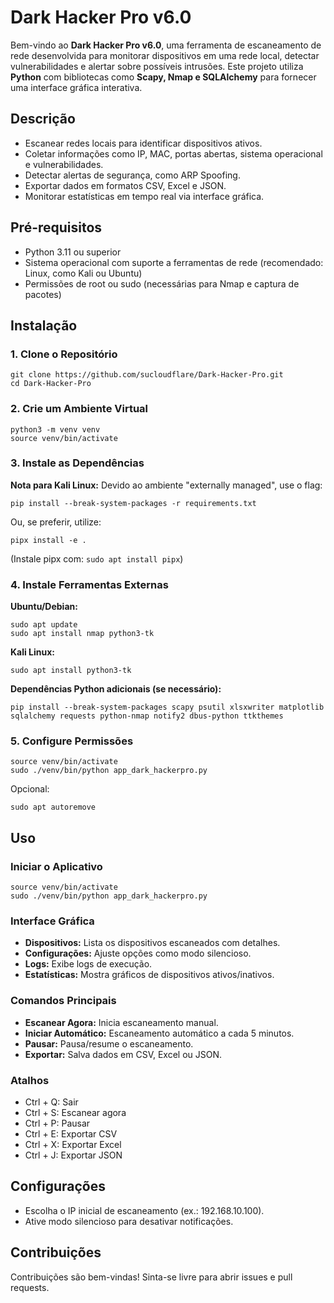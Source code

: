 <h1>Dark Hacker Pro v6.0</h1>
<p>
    Bem-vindo ao <strong>Dark Hacker Pro v6.0</strong>, uma ferramenta de escaneamento de rede desenvolvida para monitorar dispositivos em uma rede local, detectar vulnerabilidades e alertar sobre possíveis intrusões. Este projeto utiliza <strong>Python</strong> com bibliotecas como <strong>Scapy, Nmap e SQLAlchemy</strong> para fornecer uma interface gráfica interativa.
</p>

<div class="section">
    <h2>Descrição</h2>
    <ul>
        <li>Escanear redes locais para identificar dispositivos ativos.</li>
        <li>Coletar informações como IP, MAC, portas abertas, sistema operacional e vulnerabilidades.</li>
        <li>Detectar alertas de segurança, como ARP Spoofing.</li>
        <li>Exportar dados em formatos CSV, Excel e JSON.</li>
        <li>Monitorar estatísticas em tempo real via interface gráfica.</li>
    </ul>
</div>

<div class="section">
    <h2>Pré-requisitos</h2>
    <ul>
        <li>Python 3.11 ou superior</li>
        <li>Sistema operacional com suporte a ferramentas de rede (recomendado: Linux, como Kali ou Ubuntu)</li>
        <li>Permissões de root ou sudo (necessárias para Nmap e captura de pacotes)</li>
    </ul>
</div>

<div class="section">
    <h2>Instalação</h2>
    
 <h3>1. Clone o Repositório</h3>
    <pre><code>git clone https://github.com/sucloudflare/Dark-Hacker-Pro.git
cd Dark-Hacker-Pro</code></pre>

   <h3>2. Crie um Ambiente Virtual</h3>
    <pre><code>python3 -m venv venv
source venv/bin/activate</code></pre>

 <h3>3. Instale as Dependências</h3>
    <p><strong>Nota para Kali Linux:</strong> Devido ao ambiente "externally managed", use o flag:</p>
    <pre><code>pip install --break-system-packages -r requirements.txt</code></pre>
    <p>Ou, se preferir, utilize:</p>
    <pre><code>pipx install -e .</code></pre>
    <p>(Instale pipx com: <code>sudo apt install pipx</code>)</p>

 <h3>4. Instale Ferramentas Externas</h3>
    <p><strong>Ubuntu/Debian:</strong></p>
    <pre><code>sudo apt update
sudo apt install nmap python3-tk</code></pre>
    <p><strong>Kali Linux:</strong></p>
    <pre><code>sudo apt install python3-tk</code></pre>
    <p><strong>Dependências Python adicionais (se necessário):</strong></p>
    <pre><code>pip install --break-system-packages scapy psutil xlsxwriter matplotlib sqlalchemy requests python-nmap notify2 dbus-python ttkthemes</code></pre>

   <h3>5. Configure Permissões</h3>
    <pre><code>source venv/bin/activate
sudo ./venv/bin/python app_dark_hackerpro.py</code></pre>
    <p>Opcional:</p>
    <pre><code>sudo apt autoremove</code></pre>
</div>

<div class="section">
    <h2>Uso</h2>
    
   <h3>Iniciar o Aplicativo</h3>
    <pre><code>source venv/bin/activate
sudo ./venv/bin/python app_dark_hackerpro.py</code></pre>

  <h3>Interface Gráfica</h3>
    <ul>
        <li><strong>Dispositivos:</strong> Lista os dispositivos escaneados com detalhes.</li>
        <li><strong>Configurações:</strong> Ajuste opções como modo silencioso.</li>
        <li><strong>Logs:</strong> Exibe logs de execução.</li>
        <li><strong>Estatísticas:</strong> Mostra gráficos de dispositivos ativos/inativos.</li>
    </ul>

 <h3>Comandos Principais</h3>
    <ul>
        <li><strong>Escanear Agora:</strong> Inicia escaneamento manual.</li>
        <li><strong>Iniciar Automático:</strong> Escaneamento automático a cada 5 minutos.</li>
        <li><strong>Pausar:</strong> Pausa/resume o escaneamento.</li>
        <li><strong>Exportar:</strong> Salva dados em CSV, Excel ou JSON.</li>
    </ul>

 <h3>Atalhos</h3>
    <ul>
        <li>Ctrl + Q: Sair</li>
        <li>Ctrl + S: Escanear agora</li>
        <li>Ctrl + P: Pausar</li>
        <li>Ctrl + E: Exportar CSV</li>
        <li>Ctrl + X: Exportar Excel</li>
        <li>Ctrl + J: Exportar JSON</li>
    </ul>
</div>

<div class="section">
    <h2>Configurações</h2>
    <ul>
        <li>Escolha o IP inicial de escaneamento (ex.: 192.168.10.100).</li>
        <li>Ative modo silencioso para desativar notificações.</li>
    </ul>
</div>

<div class="section">
    <h2>Contribuições</h2>
    <p>Contribuições são bem-vindas! Sinta-se livre para abrir issues e pull requests.</p>
</div>
